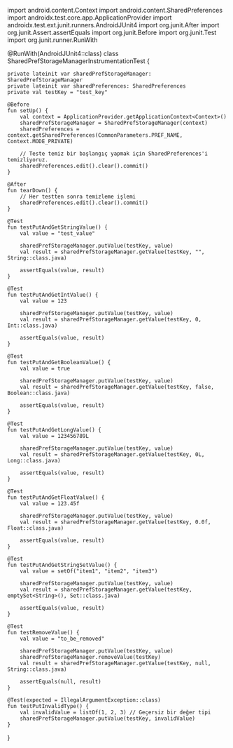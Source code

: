 
import android.content.Context
import android.content.SharedPreferences
import androidx.test.core.app.ApplicationProvider
import androidx.test.ext.junit.runners.AndroidJUnit4
import org.junit.After
import org.junit.Assert.assertEquals
import org.junit.Before
import org.junit.Test
import org.junit.runner.RunWith

@RunWith(AndroidJUnit4::class)
class SharedPrefStorageManagerInstrumentationTest {

    private lateinit var sharedPrefStorageManager: SharedPrefStorageManager
    private lateinit var sharedPreferences: SharedPreferences
    private val testKey = "test_key"

    @Before
    fun setUp() {
        val context = ApplicationProvider.getApplicationContext<Context>()
        sharedPrefStorageManager = SharedPrefStorageManager(context)
        sharedPreferences = context.getSharedPreferences(CommonParameters.PREF_NAME, Context.MODE_PRIVATE)

        // Teste temiz bir başlangıç yapmak için SharedPreferences'i temizliyoruz.
        sharedPreferences.edit().clear().commit()
    }

    @After
    fun tearDown() {
        // Her testten sonra temizleme işlemi
        sharedPreferences.edit().clear().commit()
    }

    @Test
    fun testPutAndGetStringValue() {
        val value = "test_value"

        sharedPrefStorageManager.putValue(testKey, value)
        val result = sharedPrefStorageManager.getValue(testKey, "", String::class.java)

        assertEquals(value, result)
    }

    @Test
    fun testPutAndGetIntValue() {
        val value = 123

        sharedPrefStorageManager.putValue(testKey, value)
        val result = sharedPrefStorageManager.getValue(testKey, 0, Int::class.java)

        assertEquals(value, result)
    }

    @Test
    fun testPutAndGetBooleanValue() {
        val value = true

        sharedPrefStorageManager.putValue(testKey, value)
        val result = sharedPrefStorageManager.getValue(testKey, false, Boolean::class.java)

        assertEquals(value, result)
    }

    @Test
    fun testPutAndGetLongValue() {
        val value = 123456789L

        sharedPrefStorageManager.putValue(testKey, value)
        val result = sharedPrefStorageManager.getValue(testKey, 0L, Long::class.java)

        assertEquals(value, result)
    }

    @Test
    fun testPutAndGetFloatValue() {
        val value = 123.45f

        sharedPrefStorageManager.putValue(testKey, value)
        val result = sharedPrefStorageManager.getValue(testKey, 0.0f, Float::class.java)

        assertEquals(value, result)
    }

    @Test
    fun testPutAndGetStringSetValue() {
        val value = setOf("item1", "item2", "item3")

        sharedPrefStorageManager.putValue(testKey, value)
        val result = sharedPrefStorageManager.getValue(testKey, emptySet<String>(), Set::class.java)

        assertEquals(value, result)
    }

    @Test
    fun testRemoveValue() {
        val value = "to_be_removed"

        sharedPrefStorageManager.putValue(testKey, value)
        sharedPrefStorageManager.removeValue(testKey)
        val result = sharedPrefStorageManager.getValue(testKey, null, String::class.java)

        assertEquals(null, result)
    }

    @Test(expected = IllegalArgumentException::class)
    fun testPutInvalidType() {
        val invalidValue = listOf(1, 2, 3) // Geçersiz bir değer tipi
        sharedPrefStorageManager.putValue(testKey, invalidValue)
    }
}
